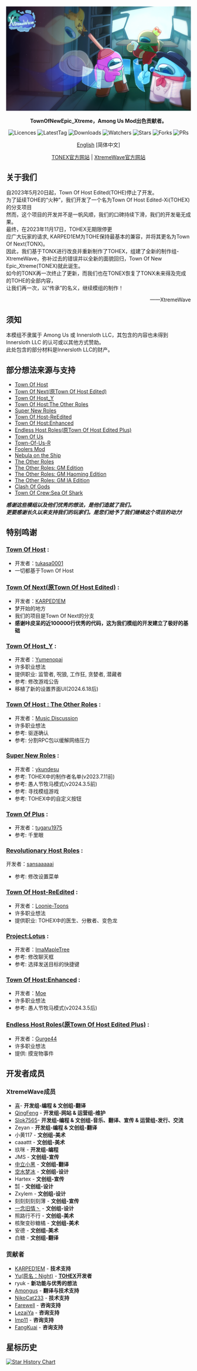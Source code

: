 <div align="center">
	
![XtremeWave-TONEX](Assets/XW-TONEX.png)

**TownOfNewEpic_Xtreme，Among Us Mod出色贡献者。**

<img src="https://badgen.net/github/license/XtremeWave/TownOfNewEpic_Xtreme" alt="Licences">
<img src="https://badgen.net/github/tag/XtremeWave/TownOfNewEpic_Xtreme" alt="LatestTag">
<img src="https://badgen.net/github/assets-dl/XtremeWave/TownOfNewEpic_Xtreme" alt="Downloads">
<img src="https://badgen.net/github/watchers/XtremeWave/TownOfNewEpic_Xtreme" alt="Watchers">
<img src="https://badgen.net/github/stars/XtremeWave/TownOfNewEpic_Xtreme" alt="Stars">
<img src="https://badgen.net/github/forks/XtremeWave/TownOfNewEpic_Xtreme" alt="Forks">
<img src="https://badgen.net/github/prs/XtremeWave/TownOfNewEpic_Xtreme" alt="PRs">

[English](README.md) [简体中文]

[TONEX官方网站](https://tonex.cc) | [XtremeWave官方网站](https://www.xtreme.net.cn)

</div>

## 关于我们
自2023年5月20日起，Town Of Host Edited(TOHE)停止了开发。<br>
为了延续TOHE的“火种”，我们开发了一个名为Town Of Host Edited-Xi(TOHEX)的分支项目<br>
然而，这个项目的开发并不是一帆风顺，我们的口碑持续下滑，我们的开发毫无成果。<br>
最终，在2023年11月17日，TOHEX无期限停更<br>
应广大玩家的请求, KARPED1EM为TOHE保持最基本的兼容，并将其更名为Town Of Next(TONX)。<br>
因此，我们基于TONX进行改良并重新制作了TOHEX，组建了全新的制作组-XtremeWave，弥补过去的错误并以全新的面貌回归，Town Of New Epic_Xtreme(TONEX)就此诞生。<br>
如今的TONX再一次终止了更新，而我们也在TONEX恢复了TONX未来得及完成的TOHE的全部内容，<br>
让我们再一次，以“传承”的名义，继续模组的制作！

<div align="right">
——XtremeWave
</div>

## 须知
本模组不隶属于 Among Us 或 Innersloth LLC，其包含的内容也未得到 Innersloth LLC 的认可或以其他方式赞助。<br>
此处包含的部分材料是Innersloth LLC的财产。

## 部分想法来源与支持
 - [Town Of Host](https://github.com/tukasa0001/TownOfHost)
 - [Town Of Next(原Town Of Host Edited)](https://github.com/KARPED1EM/TownOfHostEdited)
 - [Town Of Host_Y](https://github.com/Yumenopai/TownOfHost_Y)
 - [Town Of Host:The Other Roles](https://github.com/music-discussion/TownOfHost-TheOtherRoles)
 - [Super New Roles](https://github.com/ykundesu/SuperNewRoles)
 - [Town Of Host-ReEdited](https://github.com/Loonie-Toons/TownOfHost-ReEdited)
 - [Town Of Host:Enhanced](https://github.com/0xDrMoe/TownofHost-Enhanced)
 - [Endless Host Roles(原Town Of Host Edited Plus)](https://github.com/Gurge44/EndlessHostRoles)
 - [Town Of Us](https://github.com/Loonie-Toons/TownOfHost-ReEdited)
 - [Town-Of-Us-R](https://github.com/eDonnes124/Town-Of-Us-R)
 - [Foolers Mod](https://github.com/MengTube/Foolers-Mod)
 - [Nebula on the Ship](https://github.com/Dolly1016/Nebula)
 - [The Other Roles](https://github.com/TheOtherRolesAU/TheOtherRoles)
 - [The Other Roles: GM Edition](https://github.com/yukinogatari/TheOtherRoles-GM)
 - [The Other Roles: GM Haoming Edition](https://github.com/haoming37/TheOtherRoles-GM-Haoming)
 - [The Other Roles: GM IA Edition](https://github.com/dabao40/TheOtherRolesGMIA)
 - [Clash Of Gods](https://github.com/CognifyDev/ClashOfGods)
 - [Town Of Crew:Sea Of Shark](https://github.com/yiTOC/TOCS)
 
***感谢这些模组以及他们优秀的想法，是他们造就了我们。***<br>
***更要感谢长久以来支持我们的玩家们。是您们给予了我们继续这个项目的动力!***

## 特别鸣谢
### [Town Of Host](https://github.com/tukasa0001/TownOfHost) :
- 开发者：[tukasa0001](https://github.com/tukasa0001)
- 一切都基于Town Of Host
### [Town Of Next(原Town Of Host Edited)](https://github.com/KARPED1EM/TownOfNext) :
- 开发者：[KARPED1EM](https://github.com/KARPED1EM)
- 梦开始的地方
- 我们的项目是Town Of Next的分支
- **感谢咔皮呆的近100000行优秀的代码，这为我们模组的开发建立了极好的基础**
### [Town Of Host_Y](https://github.com/Yumenopai/TownOfHost_Y) :
- 开发者：[Yumenopai](https://github.com/Yumenopai)
- 许多职业想法
- 提供职业: 监管者, 呪狼, 工作狂, 贪婪者, 潜藏者
- 参考: 修改游戏公告
- 移植了新的设置界面UI(2024.6.18后)
### [Town Of Host : The Other Roles](https://github.com/music-discussion/TownOfHost-TheOtherRoles) :
- 开发者：[Music Discussion](https://github.com/music-discussion)
- 许多职业想法
- 参考: 驱逐确认
- 参考: 分割RPC包以缓解网络压力
### [Super New Roles](https://github.com/ykundesu/SuperNewRoles) :
- 开发者：[ykundesu](https://github.com/ykundesu)
- 参考: TOHEX中的制作者名单(v2023.7.11前)
- 参考: 愚人节牧马模式(v2024.3.5前)
- 参考: 寻找模组游戏
- 参考: TOHEX中的自定义按钮
### [Town Of Plus](https://github.com/tugaru1975/TownOfPlus) :
- 开发者：[tugaru1975](https://github.com/tugaru1975)
- 参考: 千里眼
### [Revolutionary Host Roles](https://github.com/sansaaaaai/Revolutionary-host-roles) :
开发者：[sansaaaaai](https://github.com/sansaaaaai)
- 参考: 修改设置菜单
### [Town Of Host-ReEdited](https://github.com/Loonie-Toons/TownOfHost-ReEdited) :
- 开发者：[Loonie-Toons](https://github.com/Loonie-Toons)
- 许多职业想法
- 提供职业: TOHEX中的医生、分散者、变色龙
### [Project:Lotus](https://github.com/ImaMapleTree/Lotus) :
- 开发者：[ImaMapleTree](https://github.com/ImaMapleTree)
- 参考: 修改聊天框
- 参考: 选择发送目标的快捷键
### [Town Of Host:Enhanced](https://github.com/0xDrMoe/TownofHost-Enhanced) :
- 开发者：[Moe](https://github.com/0xDrMoe)
- 许多职业想法
- 参考: 愚人节牧马模式(v2024.3.5后)
### [Endless Host Roles(原Town Of Host Edited Plus)](https://github.com/Gurge44/EndlessHostRoles) :
- 开发者：[Gurge44](https://github.com/Gurge44)
- 许多职业想法
- 提供: 摸宠物事件

## 开发者成员
### XtremeWave成员
 - [喜](https://github.com/Xieiawa)- **开发组-编程 &amp; 文创组-翻译**
 - [QingFeng](https://github.com/QingFeng-awa) - **开发组-网站 &amp; 运营组-维护**
 - [Slok7565](https://github.com/Slok7565)- **开发组-编程 &amp; 文创组-音乐、翻译、宣传 &amp; 运营组-发行、交流**
 - Zeyan - **开发组-编程 &amp; 文创组-翻译**
 - 小黄117 - **文创组-美术**
 - caaattt - **文创组-美术**
 - 玖咪 - **开发组-编程**
 - JMS - **文创组-宣传**
 - [中立小黑](https://github.com/ZhongLiXiaoHei) - **文创组-翻译**
 - [空水梦冰](https://github.com/Miaoice) - **文创组-设计**
 - Hartex - **文创组-宣传**
 - ㍿ - **文创组-设计**
 - Zxylem - **文创组-设计**
 - 刻刻刻刻刻薄 - **文创组-宣传**
 - [一念旧情丶](https://github.com/ynjq) - **文创组-设计**
 - 照路行不行 - **文创组-美术**
 - 核聚变砂糖橘 - **文创组-美术**
 - 安德 - **文创组-美术**
 - 白糖 - **文创组-翻译**

### 贡献者
 - [KARPED1EM](https://github.com/KARPED1EM) - **技术支持**
 - [Yu(原名：Night)](https://github.com/Night-GUA) - **[TOHEX](https://tohex.cc)开发者**
 - ryuk - **新功能与优秀的想法**
 - [Amongus](https://github.com/XiezibanWrite) - **翻译与技术支持**
 - [NikoCat233](https://github.com/NikoCat233) - **技术支持**
 - [Farewell](https://github.com/ksduye) - **咨询支持**
 - [LezaiYa](https://github.com/LezaiYa1) - **咨询支持**
 - [Imp11](https://github.com/dabao40) - **咨询支持**
 - [FangKuai](https://github.com/FangKuaiYa) - **咨询支持**

## 星标历史
[![Star History Chart](https://api.star-history.com/svg?repos=XtremeWave/TownOfNewEpic_Xtreme&type=Date)](https://star-history.com/#XtremeWave/TownOfNewEpic_Xtreme&Date)
